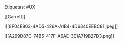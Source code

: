 Etiquetas: #UX 

[[Garrett]]

![[8F04E803-4AD5-426A-A1B4-4D6340EEBC81.jpeg]]

![[A299D87C-74B5-417F-A6AE-3E1A719B27D3.png]]
